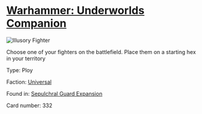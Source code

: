 # [Warhammer: Underworlds Companion](https://guidokessels.github.io/wh-underworlds)

  

![Illusory Fighter](https://warhammerunderworlds.com/wp-content/uploads/sites/6/2017/12/332_ENG-Illusory-Fighter.png)

Choose one of your fighters on the battlefield. Place them on a starting hex in your territory

Type: Ploy

Faction: [Universal](https://guidokessels.github.io/wh-underworlds/factions/universal)

Found in: [Sepulchral Guard Expansion](https://guidokessels.github.io/wh-underworlds/locations/sepulchral-guard-expansion)

Card number: 332
